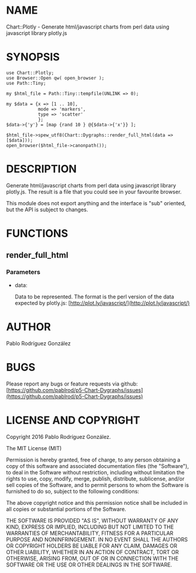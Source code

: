 # NAME

Chart::Plotly - Generate html/javascript charts from perl data using javascript library plotly.js

# SYNOPSIS

    use Chart::Plotly;
    use Browser::Open qw( open_browser );
    use Path::Tiny;
    
    my $html_file = Path::Tiny::tempfile(UNLINK => 0);

    my $data = {x => [1 .. 10],
                mode => 'markers',
                type => 'scatter'
                };
    $data->{'y'} = [map {rand 10 } @{$data->{'x'}} ];
    
    $html_file->spew_utf8(Chart::Dygraphs::render_full_html(data => [$data]));
    open_browser($html_file->canonpath()); 
     

# DESCRIPTION

Generate html/javascript charts from perl data using javascript library plotly.js. The result
is a file that you could see in your favourite browser.

This module does not export anything and the interface is "sub" oriented, but the API is subject to changes.

# FUNCTIONS

## render\_full\_html

### Parameters

- data:

    Data to be represented. The format is the perl version of the data expected by plotly.js: [http://plot.ly/javascript/](http://plot.ly/javascript/)

# AUTHOR

Pablo Rodríguez González

# BUGS

Please report any bugs or feature requests via github: [https://github.com/pablrod/p5-Chart-Dygraphs/issues](https://github.com/pablrod/p5-Chart-Dygraphs/issues)

# LICENSE AND COPYRIGHT

Copyright 2016 Pablo Rodríguez González.

The MIT License (MIT)

Permission is hereby granted, free of charge, to any person obtaining a copy of this software and associated documentation files (the "Software"), to deal in the Software without restriction, including without limitation the rights to use, copy, modify, merge, publish, distribute, sublicense, and/or sell copies of the Software, and to permit persons to whom the Software is furnished to do so, subject to the following conditions:

The above copyright notice and this permission notice shall be included in all copies or substantial portions of the Software.

THE SOFTWARE IS PROVIDED "AS IS", WITHOUT WARRANTY OF ANY KIND, EXPRESS OR IMPLIED, INCLUDING BUT NOT LIMITED TO THE WARRANTIES OF MERCHANTABILITY, FITNESS FOR A PARTICULAR PURPOSE AND NONINFRINGEMENT. IN NO EVENT SHALL THE AUTHORS OR COPYRIGHT HOLDERS BE LIABLE FOR ANY CLAIM, DAMAGES OR OTHER LIABILITY, WHETHER IN AN ACTION OF CONTRACT, TORT OR OTHERWISE, ARISING FROM, OUT OF OR IN CONNECTION WITH THE SOFTWARE OR THE USE OR OTHER DEALINGS IN THE SOFTWARE.
